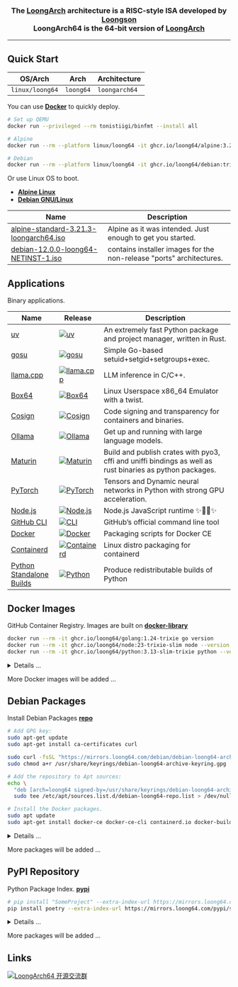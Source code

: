 <h3 align="center">The <a href="https://wiki.debian.org/LoongArch">LoongArch</a> architecture is a RISC-style ISA developed by <a href="https://www.loongson.cn/">Loongson</a> <br> LoongArch64 is the 64-bit version of <a href="https://wiki.debian.org/LoongArch">LoongArch</a></h3>

------------------------------

## Quick Start

| OS/Arch         | Arch      | Architecture   |
| --------------- | --------- | -------------- |
| `linux/loong64` | `loong64` | `loongarch64`  |

You can use **[Docker](https://docs.docker.com/get-started/get-docker/)** to quickly deploy.

```bash
# Set up QEMU
docker run --privileged --rm tonistiigi/binfmt --install all

# Alpine
docker run --rm --platform linux/loong64 -it ghcr.io/loong64/alpine:3.21 sh

# Debian
docker run --rm --platform linux/loong64 -it ghcr.io/loong64/debian:trixie-slim bash
```

Or use Linux OS to boot.

- **[Alpine Linux](https://www.alpinelinux.org/downloads/)** 
- **[Debian GNU/Linux](https://cdimage.debian.org/cdimage/ports/snapshots/2025-04-01/)** 

| Name                                                                                                                                              | Description                                                          |
| ------------------------------------------------------------------------------------------------------------------------------------------------- | -------------------------------------------------------------------- |
| [alpine-standard-3.21.3-loongarch64.iso](https://dl-cdn.alpinelinux.org/alpine/v3.21/releases/loongarch64/alpine-standard-3.21.3-loongarch64.iso) | Alpine as it was intended. Just enough to get you started.           |
| [debian-12.0.0-loong64-NETINST-1.iso](https://cdimage.debian.org/cdimage/ports/snapshots/2025-04-01/debian-12.0.0-loong64-NETINST-1.iso)          | contains installer images for the non-release "ports" architectures. |

## Applications

Binary applications.

| Name                                                                           | Release                                                                                                                                                              | Description                                                                                               |
| ------------------------------------------------------------------------------ | -------------------------------------------------------------------------------------------------------------------------------------------------------------------- | --------------------------------------------------------------------------------------------------------- |
| [uv](https://github.com/loong64/uv)                                            | <a href="https://github.com/loong64/uv"><img alt="uv" src="https://img.shields.io/github/release/loong64/uv.svg"/></a>                                               | An extremely fast Python package and project manager, written in Rust.                                    |
| [gosu](https://github.com/loong64/gosu)                                        | <a href="https://github.com/loong64/gosu"><img alt="gosu" src="https://img.shields.io/github/release/loong64/gosu.svg"/></a>                                         | Simple Go-based setuid+setgid+setgroups+exec.                                                             |
| [llama.cpp](https://github.com/loong64/llama.cpp)                              | <a href="https://github.com/loong64/llama.cpp"><img alt="llama.cpp" src="https://img.shields.io/github/release/loong64/llama.cpp.svg"/></a>                          | LLM inference in C/C++.                                                                                   |
| [Box64](https://github.com/loong64/box64)                                      | <a href="https://github.com/loong64/box64"><img alt="Box64" src="https://img.shields.io/github/release/loong64/box64.svg"/></a>                                      | Linux Userspace x86_64 Emulator with a twist.                                                             |
| [Cosign](https://github.com/loong64/cosign)                                    | <a href="https://github.com/loong64/cosign"><img alt="Cosign" src="https://img.shields.io/github/release/loong64/cosign.svg"/></a>                                   | Code signing and transparency for containers and binaries.                                                |
| [Ollama](https://github.com/loong64/ollama)                                    | <a href="https://github.com/loong64/ollama"><img alt="Ollama" src="https://img.shields.io/github/release/loong64/ollama.svg"/></a>                                   | Get up and running with large language models.                                                            |
| [Maturin](https://github.com/loong64/maturin)                                  | <a href="https://github.com/loong64/maturin"><img alt="Maturin" src="https://img.shields.io/github/release/loong64/maturin.svg"/></a>                                | Build and publish crates with pyo3, cffi and uniffi bindings as well as rust binaries as python packages. |
| [PyTorch](https://github.com/loong64/pytorch)                                  | <a href="https://github.com/loong64/pytorch"><img alt="PyTorch" src="https://img.shields.io/github/release/loong64/pytorch.svg"/></a>                                | Tensors and Dynamic neural networks in Python with strong GPU acceleration.                               |
| [Node.js](https://github.com/loong64/node/releases)                            | <a href="https://github.com/loong64/node/releases"><img alt="Node.js" src="https://img.shields.io/github/release/loong64/node.svg"/></a>                             | Node.js JavaScript runtime ✨🐢🚀✨                                                                     |
| [GitHub CLI](https://github.com/loong64/cli)                                   | <a href="https://github.com/loong64/cli"><img alt="CLI" src="https://img.shields.io/github/release/loong64/cli.svg"/></a>                                            | GitHub’s official command line tool                                                                       |
| [Docker](https://github.com/loong64/docker-ce-packaging/releases)              | <a href="https://github.com/loong64/docker-ce-packaging"><img alt="Docker" src="https://img.shields.io/github/release/loong64/docker-ce-packaging.svg"/></a>         | Packaging scripts for Docker CE                                                                           |
| [Containerd](https://github.com/loong64/containerd-packaging/releases)         | <a href="https://github.com/loong64/containerd-packaging"><img alt="Containerd" src="https://img.shields.io/github/release/loong64/containerd-packaging.svg"/></a>   | Linux distro packaging for containerd                                                                     |
| [Python Standalone Builds](https://github.com/loong64/python-build-standalone) | <a href="https://github.com/loong64/python-build-standalone"><img alt="Python" src="https://img.shields.io/github/release/loong64/python-build-standalone.svg"/></a> | Produce redistributable builds of Python                                                                  |

## Docker Images

GitHub Container Registry. Images are built on **[docker-library](https://github.com/loong64/docker-library)**

```sh
docker run --rm -it ghcr.io/loong64/golang:1.24-trixie go version
docker run --rm -it ghcr.io/loong64/node:23-trixie-slim node --version
docker run --rm -it ghcr.io/loong64/python:3.13-slim-trixie python --version
```

<details>

<summary>Details ...</summary>

----

| Name                                                     | Tag                  | Pull Command                                             |
| -------------------------------------------------------- | -------------------- | -------------------------------------------------------- |
| [alpine](https://ghcr.io/loong64/alpine)                 | `3.21`               | `docker pull ghcr.io/loong64/alpine:3.21`                |
| [debian](https://ghcr.io/loong64/debian)                 | `trixie`             | `docker pull ghcr.io/loong64/debian:trixie`              |
| [debian](https://ghcr.io/loong64/debian)                 | `trixie-slim`        | `docker pull ghcr.io/loong64/debian:trixie-slim`         |
| [buildpack-deps](https://ghcr.io/loong64/buildpack-deps) | `trixie`             | `docker pull ghcr.io/loong64/buildpack-deps:trixie`      |
| [buildpack-deps](https://ghcr.io/loong64/buildpack-deps) | `trixie-scm`         | `docker pull ghcr.io/loong64/buildpack-deps:trixie-scm`  |
| [buildpack-deps](https://ghcr.io/loong64/buildpack-deps) | `trixie-curl`        | `docker pull ghcr.io/loong64/buildpack-deps:trixie-curl` |
| [golang](https://ghcr.io/loong64/golang)                 | `1.23-alpine`        | `docker pull ghcr.io/loong64/golang:1.23-alpine`         |
| [golang](https://ghcr.io/loong64/golang)                 | `1.23-trixie`        | `docker pull ghcr.io/loong64/golang:1.23-trixie`         |
| [golang](https://ghcr.io/loong64/golang)                 | `1.24-alpine`        | `docker pull ghcr.io/loong64/golang:1.24-alpine`         |
| [golang](https://ghcr.io/loong64/golang)                 | `1.24-trixie`        | `docker pull ghcr.io/loong64/golang:1.24-trixie`         |
| [node](https://ghcr.io/loong64/node)                     | `18-alpine`          | `docker pull ghcr.io/loong64/node:18-alpine`             |
| [node](https://ghcr.io/loong64/node)                     | `18-trixie`          | `docker pull ghcr.io/loong64/node:18-trixie`             |
| [node](https://ghcr.io/loong64/node)                     | `18-trixie-slim`     | `docker pull ghcr.io/loong64/node:18-trixie-slim`        |
| [node](https://ghcr.io/loong64/node)                     | `20-alpine`          | `docker pull ghcr.io/loong64/node:20-alpine`             |
| [node](https://ghcr.io/loong64/node)                     | `20-trixie`          | `docker pull ghcr.io/loong64/node:20-trixie`             |
| [node](https://ghcr.io/loong64/node)                     | `20-trixie-slim`     | `docker pull ghcr.io/loong64/node:20-trixie-slim`        |
| [node](https://ghcr.io/loong64/node)                     | `22-alpine`          | `docker pull ghcr.io/loong64/node:22-alpine`             |
| [node](https://ghcr.io/loong64/node)                     | `22-trixie`          | `docker pull ghcr.io/loong64/node:22-trixie`             |
| [node](https://ghcr.io/loong64/node)                     | `22-trixie-slim`     | `docker pull ghcr.io/loong64/node:22-trixie-slim`        |
| [node](https://ghcr.io/loong64/node)                     | `23-alpine`          | `docker pull ghcr.io/loong64/node:23-alpine`             |
| [node](https://ghcr.io/loong64/node)                     | `23-trixie`          | `docker pull ghcr.io/loong64/node:23-trixie`             |
| [node](https://ghcr.io/loong64/node)                     | `23-trixie-slim`     | `docker pull ghcr.io/loong64/node:23-trixie-slim`        |
| [node](https://ghcr.io/loong64/node)                     | `24-alpine`          | `docker pull ghcr.io/loong64/node:24-alpine`             |
| [node](https://ghcr.io/loong64/node)                     | `24-trixie`          | `docker pull ghcr.io/loong64/node:24-trixie`             |
| [node](https://ghcr.io/loong64/node)                     | `24-trixie-slim`     | `docker pull ghcr.io/loong64/node:24-trixie-slim`        |
| [python](https://ghcr.io/loong64/python)                 | `3.9-alpine`         | `docker pull ghcr.io/loong64/python:3.9-alpine`          |
| [python](https://ghcr.io/loong64/python)                 | `3.9-trixie`         | `docker pull ghcr.io/loong64/python:3.9-trixie`          |
| [python](https://ghcr.io/loong64/python)                 | `3.9-slim-trixie`    | `docker pull ghcr.io/loong64/python:3.9-slim-trixie`     |
| [python](https://ghcr.io/loong64/python)                 | `3.10-alpine`        | `docker pull ghcr.io/loong64/python:3.10-alpine`         |
| [python](https://ghcr.io/loong64/python)                 | `3.10-trixie`        | `docker pull ghcr.io/loong64/python:3.10-trixie`         |
| [python](https://ghcr.io/loong64/python)                 | `3.10-slim-trixie`   | `docker pull ghcr.io/loong64/python:3.10-slim-trixie`    |
| [python](https://ghcr.io/loong64/python)                 | `3.11-alpine`        | `docker pull ghcr.io/loong64/python:3.11-alpine`         |
| [python](https://ghcr.io/loong64/python)                 | `3.11-trixie`        | `docker pull ghcr.io/loong64/python:3.11-trixie`         |
| [python](https://ghcr.io/loong64/python)                 | `3.11-slim-trixie`   | `docker pull ghcr.io/loong64/python:3.11-slim-trixie`    |
| [python](https://ghcr.io/loong64/python)                 | `3.12-alpine`        | `docker pull ghcr.io/loong64/python:3.12-alpine`         |
| [python](https://ghcr.io/loong64/python)                 | `3.12-trixie`        | `docker pull ghcr.io/loong64/python:3.12-trixie`         |
| [python](https://ghcr.io/loong64/python)                 | `3.12-slim-trixie`   | `docker pull ghcr.io/loong64/python:3.12-slim-trixie`    |
| [python](https://ghcr.io/loong64/python)                 | `3.13-alpine`        | `docker pull ghcr.io/loong64/python:3.13-alpine`         |
| [python](https://ghcr.io/loong64/python)                 | `3.13-trixie`        | `docker pull ghcr.io/loong64/python:3.13-trixie`         |
| [python](https://ghcr.io/loong64/python)                 | `3.13-slim-trixie`   | `docker pull ghcr.io/loong64/python:3.13-slim-trixie`    |
| [redis](https://ghcr.io/loong64/redis)                   | `7.2-alpine`         | `docker pull ghcr.io/loong64/redis:7.2-alpine`           |
| [redis](https://ghcr.io/loong64/redis)                   | `7.2-trixie`         | `docker pull ghcr.io/loong64/redis:7.2-trixie`           |
| [redis](https://ghcr.io/loong64/redis)                   | `7.4-alpine`         | `docker pull ghcr.io/loong64/redis:7.4-alpine`           |
| [redis](https://ghcr.io/loong64/redis)                   | `7.4-trixie`         | `docker pull ghcr.io/loong64/redis:7.4-trixie`           |
| [php](https://ghcr.io/loong64/php)                       | `8.1-cli-alpine3.21` | `docker pull ghcr.io/loong64/php:8.1-cli-alpine3.21`     |
| [php](https://ghcr.io/loong64/php)                       | `8.1-fpm-alpine3.21` | `docker pull ghcr.io/loong64/php:8.1-fpm-alpine3.21`     |
| [php](https://ghcr.io/loong64/php)                       | `8.1-zts-alpine3.21` | `docker pull ghcr.io/loong64/php:8.1-zts-alpine3.21`     |
| [php](https://ghcr.io/loong64/php)                       | `8.2-cli-alpine3.21` | `docker pull ghcr.io/loong64/php:8.2-cli-alpine3.21`     |
| [php](https://ghcr.io/loong64/php)                       | `8.2-fpm-alpine3.21` | `docker pull ghcr.io/loong64/php:8.2-fpm-alpine3.21`     |
| [php](https://ghcr.io/loong64/php)                       | `8.2-zts-alpine3.21` | `docker pull ghcr.io/loong64/php:8.2-zts-alpine3.21`     |
| [php](https://ghcr.io/loong64/php)                       | `8.3-cli-alpine3.21` | `docker pull ghcr.io/loong64/php:8.3-cli-alpine3.21`     |
| [php](https://ghcr.io/loong64/php)                       | `8.3-fpm-alpine3.21` | `docker pull ghcr.io/loong64/php:8.3-fpm-alpine3.21`     |
| [php](https://ghcr.io/loong64/php)                       | `8.3-zts-alpine3.21` | `docker pull ghcr.io/loong64/php:8.3-zts-alpine3.21`     |
| [postgres](https://ghcr.io/loong64/postgres)             | `13-alpine`          | `docker pull ghcr.io/loong64/postgres:13-alpine`         |
| [postgres](https://ghcr.io/loong64/postgres)             | `13-trixie`          | `docker pull ghcr.io/loong64/postgres:13-trixie`         |
| [postgres](https://ghcr.io/loong64/postgres)             | `14-alpine`          | `docker pull ghcr.io/loong64/postgres:14-alpine`         |
| [postgres](https://ghcr.io/loong64/postgres)             | `14-trixie`          | `docker pull ghcr.io/loong64/postgres:14-trixie`         |
| [postgres](https://ghcr.io/loong64/postgres)             | `15-alpine`          | `docker pull ghcr.io/loong64/postgres:15-alpine`         |
| [postgres](https://ghcr.io/loong64/postgres)             | `15-trixie`          | `docker pull ghcr.io/loong64/postgres:15-trixie`         |
| [postgres](https://ghcr.io/loong64/postgres)             | `16-alpine`          | `docker pull ghcr.io/loong64/postgres:16-alpine`         |
| [postgres](https://ghcr.io/loong64/postgres)             | `16-trixie`          | `docker pull ghcr.io/loong64/postgres:16-trixie`         |
| [postgres](https://ghcr.io/loong64/postgres)             | `17-alpine`          | `docker pull ghcr.io/loong64/postgres:17-alpine`         |
| [postgres](https://ghcr.io/loong64/postgres)             | `17-trixie`          | `docker pull ghcr.io/loong64/postgres:17-trixie`         |
| [mariadb](https://ghcr.io/loong64/mariadb)               | `11.4`               | `docker pull ghcr.io/loong64/mariadb:11.4`               |
| [mariadb](https://ghcr.io/loong64/mariadb)               | `11.4-trixie`        | `docker pull ghcr.io/loong64/mariadb:11.4-trixie`        |
| [mariadb](https://ghcr.io/loong64/mariadb)               | `11.8-rc`            | `docker pull ghcr.io/loong64/mariadb:11.8-rc`            |
| [mariadb](https://ghcr.io/loong64/mariadb)               | `11.8-trixie-rc`     | `docker pull ghcr.io/loong64/mariadb:11.8-trixie-rc`     |
| [nginx](https://ghcr.io/loong64/nginx)                   | `1.26-alpine`        | `docker pull ghcr.io/loong64/nginx:1.26-alpine`          |
| [nginx](https://ghcr.io/loong64/nginx)                   | `1.26-trixie`        | `docker pull ghcr.io/loong64/nginx:1.26-trixie`          |
| [nginx](https://ghcr.io/loong64/nginx)                   | `1.27-alpine`        | `docker pull ghcr.io/loong64/nginx:1.27-alpine`          |
| [nginx](https://ghcr.io/loong64/nginx)                   | `1.27-trixie`        | `docker pull ghcr.io/loong64/nginx:1.27-trixie`          |
| [nextcloud](https://ghcr.io/loong64/nextcloud)           | `29-fpm-alpine`      | `docker pull ghcr.io/loong64/nextcloud:29-fpm-alpine`    |
| [nextcloud](https://ghcr.io/loong64/nextcloud)           | `30-fpm-alpine`      | `docker pull ghcr.io/loong64/nextcloud:30-fpm-alpine`    |
| [nextcloud](https://ghcr.io/loong64/nextcloud)           | `31-fpm-alpine`      | `docker pull ghcr.io/loong64/nextcloud:31-fpm-alpine`    |
| [n8n](https://ghcr.io/loong64/n8n)                       | `1.91.3`             | `docker pull ghcr.io/loong64/n8n:1.91.3`                 |
| [n8n](https://ghcr.io/loong64/n8n)                       | `1.93.0`             | `docker pull ghcr.io/loong64/n8n:1.93.0`                 |

</details>

More Docker images will be added ...

## Debian Packages

Install Debian Packages **[repo](https://github.com/loong64/repo)**

```sh
# Add GPG key:
sudo apt-get update
sudo apt-get install ca-certificates curl

sudo curl -fsSL "https://mirrors.loong64.com/debian/debian-loong64-archive-keyring.gpg" -o /usr/share/keyrings/debian-loong64-archive-keyring.gpg
sudo chmod a+r /usr/share/keyrings/debian-loong64-archive-keyring.gpg

# Add the repository to Apt sources:
echo \
  "deb [arch=loong64 signed-by=/usr/share/keyrings/debian-loong64-archive-keyring.gpg] https://mirrors.loong64.com/debian trixie main" | \
  sudo tee /etc/apt/sources.list.d/debian-loong64-repo.list > /dev/null

# Install the Docker packages.
sudo apt update
sudo apt-get install docker-ce docker-ce-cli containerd.io docker-buildx-plugin docker-compose-plugin
```

<details>

<summary>Details ...</summary>

----
Package List

- https://mirrors.loong64.com/debian
- https://loong64.github.io/repo/debian

| Package Name              | Install Command                              | Description                                    |
| ------------------------- | -------------------------------------------- | ---------------------------------------------- |
| gh                        | `sudo apt install gh`                        | GitHub's official command line tool            |
| box64                     | `sudo apt install box64`                     | Linux Userspace x86_64 Emulator with a twist.  |
| containerd.io             | `sudo apt install containerd.io`             | An open and reliable container runtime         |
| docker-buildx-plugin      | `sudo apt install docker-buildx-plugin`      | Docker Buildx CLI plugin                       |
| docker-ce                 | `sudo apt install docker-ce`                 | Docker Engine                                  |
| docker-ce-cli             | `sudo apt install docker-ce-cli`             | Docker CLI                                     |
| docker-ce-rootless-extras | `sudo apt install docker-ce-rootless-extras` | Rootless support for Docker                    |
| docker-compose-plugin     | `sudo apt install docker-compose-plugin`     | Docker Compose (V2) plugin for the Docker CLI  |

</details>

More packages will be added ...

## PyPI Repository

Python Package Index. **[pypi](https://gitlab.com/loong64/pypi/-/packages/)**

```sh
# pip install "SomeProject" --extra-index-url https://mirrors.loong64.com/pypi/simple
pip install poetry --extra-index-url https://mirrors.loong64.com/pypi/simple
```

<details>

<summary>Details ...</summary>

----
The Python Package Index

- https://mirrors.loong64.com/pypi/simple
- https://gitlab.com/api/v4/projects/65746188/packages/pypi/simple

| Name                 | Install Command                                                               |
| -------------------- | ----------------------------------------------------------------------------- |
| aiohttp              | `pip install aiohttp -i https://mirrors.loong64.com/pypi/simple`              |
| argon2-cffi-bindings | `pip install argon2-cffi-bindings -i https://mirrors.loong64.com/pypi/simple` |
| auditwheel           | `pip install auditwheel -i https://mirrors.loong64.com/pypi/simple`           |
| bcrypt               | `pip install bcrypt -i https://mirrors.loong64.com/pypi/simple`               |
| cffi                 | `pip install cffi -i https://mirrors.loong64.com/pypi/simple`                 |
| cmake                | `pip install cmake -i https://mirrors.loong64.com/pypi/simple`                |
| contourpy            | `pip install contourpy -i https://mirrors.loong64.com/pypi/simple`            |
| cryptography         | `pip install cryptography -i https://mirrors.loong64.com/pypi/simple`         |
| gevent               | `pip install gevent -i https://mirrors.loong64.com/pypi/simple`               |
| ephem                | `pip install ephem -i https://mirrors.loong64.com/pypi/simple`                |
| greenlet             | `pip install greenlet -i https://mirrors.loong64.com/pypi/simple`             |
| h5py                 | `pip install h5py -i https://mirrors.loong64.com/pypi/simple`                 |
| grpcio               | `pip install grpcio -i https://mirrors.loong64.com/pypi/simple`               |
| jiter                | `pip install jiter -i https://mirrors.loong64.com/pypi/simple`                |
| lxml                 | `pip install lxml -i https://mirrors.loong64.com/pypi/simple`                 |
| MarkupSafe           | `pip install MarkupSafe -i https://mirrors.loong64.com/pypi/simple`           |
| matplotlib           | `pip install matplotlib -i https://mirrors.loong64.com/pypi/simple`           |
| maxminddb            | `pip install maxminddb -i https://mirrors.loong64.com/pypi/simple`            |
| maturin              | `pip install maturin -i https://mirrors.loong64.com/pypi/simple`              |
| msgpack              | `pip install msgpack -i https://mirrors.loong64.com/pypi/simple`              |
| netifaces            | `pip install netifaces -i https://mirrors.loong64.com/pypi/simple`            |
| nh3                  | `pip install nh3 -i https://mirrors.loong64.com/pypi/simple`                  |
| ninja                | `pip install ninja -i https://mirrors.loong64.com/pypi/simple`                |
| numpy                | `pip install numpy -i https://mirrors.loong64.com/pypi/simple`                |
| ml-dtypes            | `pip install ml-dtypes -i https://mirrors.loong64.com/pypi/simple`            |
| mysqlclient          | `pip install mysqlclient -i https://mirrors.loong64.com/pypi/simple`          |
| torch                | `pip install torch -i https://mirrors.loong64.com/pypi/simple`                |
| torchaudio           | `pip install torchaudio -i https://mirrors.loong64.com/pypi/simple`           |
| torchvision          | `pip install torchvision -i https://mirrors.loong64.com/pypi/simple`          |
| onnx                 | `pip install onnx -i https://mirrors.loong64.com/pypi/simple`                 |
| opencv-python        | `pip install opencv-python -i https://mirrors.loong64.com/pypi/simple`        |
| optree               | `pip install optree -i https://mirrors.loong64.com/pypi/simple`               |
| oracledb             | `pip install oracledb -i https://mirrors.loong64.com/pypi/simple`             |
| orjson               | `pip install orjson -i https://mirrors.loong64.com/pypi/simple`               |
| pandas               | `pip install pandas -i https://mirrors.loong64.com/pypi/simple`               |
| patchelf             | `pip install patchelf  -i https://mirrors.loong64.com/pypi/simple`            |
| pillow               | `pip install pillow -i https://mirrors.loong64.com/pypi/simple`               |
| psutil               | `pip install psutil -i https://mirrors.loong64.com/pypi/simple`               |
| psycopg2-binary      | `pip install psycopg2-binary -i https://mirrors.loong64.com/pypi/simple`      |
| pycryptodome         | `pip install pycryptodome -i https://mirrors.loong64.com/pypi/simple`         |
| pycryptodomex        | `pip install pycryptodomex -i https://mirrors.loong64.com/pypi/simple`        |
| pydantic-core        | `pip install pydantic-core -i https://mirrors.loong64.com/pypi/simple`        |
| pymongo              | `pip install pymongo -i https://mirrors.loong64.com/pypi/simple`              |
| PyNaCl               | `pip install PyNaCl -i https://mirrors.loong64.com/pypi/simple`               |
| PyYAML               | `pip install PyYAML -i https://mirrors.loong64.com/pypi/simple`               |
| pyzmq                | `pip install pyzmq -i https://mirrors.loong64.com/pypi/simple`                |
| watchfiles           | `pip install watchfiles -i https://mirrors.loong64.com/pypi/simple`           |
| scipy-openblas32     | `pip install scipy-openblas32 -i https://mirrors.loong64.com/pypi/simple`     |
| scipy-openblas64     | `pip install scipy-openblas64 -i https://mirrors.loong64.com/pypi/simple`     |
| sentencepiece        | `pip install sentencepiece -i https://mirrors.loong64.com/pypi/simple`        |
| swig                 | `pip install swig -i https://mirrors.loong64.com/pypi/simple`                 |
| tornado              | `pip install tornado -i https://mirrors.loong64.com/pypi/simple`              |
| xmlsec               | `pip install xmlsec -i https://mirrors.loong64.com/pypi/simple`               |
| uv                   | `pip install uv -i https://mirrors.loong64.com/pypi/simple`                   |
| zope.interface       | `pip install zope.interface -i https://mirrors.loong64.com/pypi/simple`       |
| zstandard            | `pip install zstandard -i https://mirrors.loong64.com/pypi/simple`            |

Built Packages on **[manylinux](https://github.com/loong64/manylinux)** and **[manylinux-cross](https://github.com/loong64/manylinux-cross)**

| Name                                                                             | Tag            | Pull Command                                                          |
| -------------------------------------------------------------------------------- | -------------- | --------------------------------------------------------------------- |
| [manylinux_2_36-cross](https://ghcr.io/loong64/manylinux_2_36-cross)             | `loongarch64`  | `docker pull ghcr.io/loong64/manylinux_2_36-cross:loongarch64`        |
| [manylinux_2_38_loongarch64](https://ghcr.io/loong64/manylinux_2_38_loongarch64) | `2025.05.18-0` | `docker pull ghcr.io/loong64/manylinux_2_38_loongarch64:2025.05.18-0` |
| [musllinux_1_2-cross](https://ghcr.io/loong64/musllinux_1_2-cross)               | `loongarch64`  | `docker pull ghcr.io/loong64/musllinux_1_2-cross:loongarch64`         |
| [musllinux_1_2_loongarch64](https://ghcr.io/loong64/musllinux_1_2_loongarch64)   | `2025.05.18-0` | `docker pull ghcr.io/loong64/musllinux_1_2_loongarch64:2025.05.18-0`  |

</details>

More packages will be added ...

## Links

<a target="_blank" href="https://qm.qq.com/cgi-bin/qm/qr?k=XZj-dzRYq2BTQ_SulR3VHZ0dLO1XI7ek&jump_from=webapi&authKey=+DqUmM7wBsAOTWNI6+zu0ZCyIgav4WUu4evgRJAqvakDOr9iB4paFolaE0fWDiq2"><img border="0" src="https://pub.idqqimg.com/wpa/images/group.png" alt="LoongArch64 开源交流群" title="LoongArch64 开源交流群"></a>